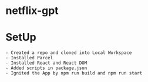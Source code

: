 # netflix-gpt

# SetUp

    - Created a repo and cloned into Local Workspace
    - Installed Parcel
    - Installed React and React DOM
    - Added scripts in package.json
    - Ignited the App by npm run build and npm run start
